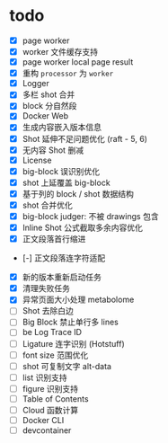 # todo

- [x] page worker
- [x] worker 文件缓存支持
- [x] page worker local page result
- [x] 重构 `processor` 为 `worker`
- [x] Logger
- [x] 多栏 shot 合并
- [x] block 分自然段
- [x] Docker Web
- [x] 生成内容嵌入版本信息
- [x] Shot 延伸不足问题优化 (raft - 5, 6)
- [x] 无内容 Shot 删减
- [x] License
- [x] big-block 误识别优化
- [x] shot 上延覆盖 big-block
- [x] 基于列的 block / shot 数据结构
- [x] shot 合并优化
- [x] big-block judger: 不被 drawings 包含
- [x] Inline Shot 公式截取多余内容优化
- [x] 正文段落首行缩进
- [-] 正文段落连字符适配
- [x] 新的版本重新启动任务
- [x] 清理失败任务
- [x] 异常页面大小处理 metabolome
- [ ] Shot 去除白边
- [ ] Big Block 禁止单行多 lines
- [ ] be Log Trace ID
- [ ] Ligature 连字识别 (Hotstuff)
- [ ] font size 范围优化
- [ ] shot 可复制文字 alt-data
- [ ] list 识别支持
- [ ] figure 识别支持
- [ ] Table of Contents
- [ ] Cloud 函数计算
- [ ] Docker CLI
- [ ] devcontainer
